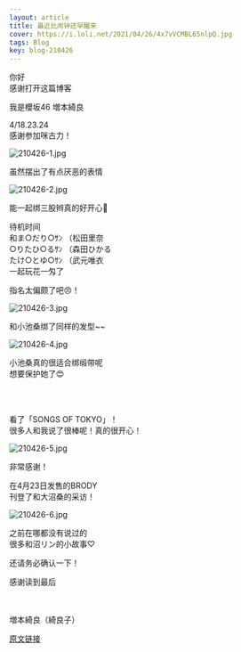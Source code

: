 ```yaml
---
layout: article
title: 最近比闹钟还早醒来
cover: https://i.loli.net/2021/04/26/4x7vVCMBL65nlpQ.jpg
tags: Blog
key: blog-210426
---
```


你好<br>
感谢打开这篇博客

我是櫻坂46 増本綺良


4/18.23.24<br>
感谢参加咪古力！
<!--more-->

![210426-1.jpg](https://i.loli.net/2021/04/26/4x7vVCMBL65nlpQ.jpg)

虽然摆出了有点厌恶的表情

![210426-2.jpg](https://i.loli.net/2021/04/26/ysNSWkXznVYMAbE.jpg)

能一起绑三股辫真的好开心😬

待机时间<br>
和ま○だり○ｻﾝ （松田里奈<br>
○りたひ○るｻﾝ （森田ひかる<br>
たけ○とゆ○ｻﾝ （武元唯衣<br>
一起玩花一匁了

指名太偏颇了吧😠！

![210426-3.jpg](https://i.loli.net/2021/04/26/qJBm5Rvb2aKlIzu.jpg)

和小池桑绑了同样的发型~~

![210426-4.jpg](https://i.loli.net/2021/04/26/QB5OpjFq1vx9dbT.jpg)


小池桑真的很适合绑缎带呢<br>
想要保护她了😍

<br><br>


看了「SONGS OF TOKYO」！<br>
很多人和我说了很棒呢！真的很开心！


![210426-5.jpg](https://i.loli.net/2021/04/26/GN3r9kblT78QOeA.jpg)

非常感谢！





在4月23日发售的BRODY<br>
刊登了和大沼桑的采访！

![210426-6.jpg](https://i.loli.net/2021/04/26/TCKDvPSn1WmwfQb.jpg)


之前在哪都没有说过的<br>
很多和沼リン的小故事♡


还请务必确认一下！



感谢读到最后
<br><br><br>

増本綺良（綺良子）

[原文链接](https://sakurazaka46.com/s/s46/diary/detail/38750?cd=blog)